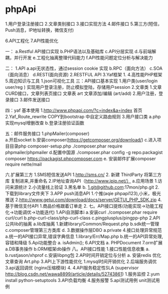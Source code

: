 # phpApi
1.用户登录注册接口
2.文章类别接口
3.接口实现方法
4.邮件接口
5.第三方(短信，Push消息，IP地址转换，微信支付)

6.API工程化
7.API性能优化

一：
a.Restful API接口实现
b.PHP语法以及基础库
c.API分层实现
d.与前端解耦，并行开发
e.工程化抽离整理代码能力
f.API性能问题定位分析与解决能力

二：
1.API
	a.api无状态性，通过session cookie 实现
	b.RPC（面向方法）
	c.SOA（面向消息）
	d.REST(面向资源)
2.RESTFUL API
3.Yaf框架
	1.
4.高性能PHP框架
5.周边知识与工具
	1.json可视化工具
三：API接口基本实现
	1.用户类(user/login user/reg )
		实现用户登录注册，防止模拟登陆，存储用户session
	2.文章类
		1.文章CURD接口，文章列表页接口
			文章表 art
			文章添加/编辑 (art/add)
		2.用户注册，登录接口
		3.邮件发送接口

四：yaf 基本使用
    1.http://www.phpapi.com/?c=index&a=index 首页
    2.Yaf_Route_rewrite COPY到bootstrap 中自定义路由规则
    3.用户接口类
        a.php实现mysql增删改查
        b.登录注册验证函数 

五：邮件服务接口
		1.phpMailer(composer)		
			a.开启socket
			b.安装composer(https://getcomposer.org/download/)
			c.进入项目目录php composer-setup.php
			 ./composer.phar require phpmailer/phpmailer
			d.配置中国源
					./composer.phar config -g repo.packagist composer https://packagist.phpcomposer.com
			   e. 安装邮件扩展composer require nette/mail

六.扩展第三方
	1.SMS短信发送API
		1.http://sms.cn/
		2. 新建 ThirdParty 将第三方库 复制进来,并重命名
	2.IP地址查询API（http://www.ipip.net/）
		a.应用场景
			1.访问来源统计
			2.小流量线上验证
			3.黑名单
		b.
			1.git@github.com:17mon/php.git
			2.下载到library文件夹下
	3.APP push消息API
		1.个推(aqie phpapi123),小米，极光推送
		2.http://www.getui.com/download/docs/server/GETUI_PHP_SDK.zip 
	4.基于微信支付API
		1.商品价格跟着订单走
		2.
七。API接口提炼(功能实现->功能工程化->功能调优->功能迭代)
	1.APi自测脚本i
		a.安装curl ./composer.phar require curl/curl
		b.php-curl-class/php-curl-class
		c.pingplusplus/pingpp-php
	2.API公共lib的抽离
		a.lib库抽离
			1.新建library/Common/Request.php
		b.sdk统一管理
		c.composer管理第三方类库
		d.
	3.数据操作层DBO
		a.private
	4.接口处理异常规范
		a.统一的API接口异常,错误字典信息
			1.library/Err/Map.php
		b.统一的API异常处理,容错和降级
	5.Api功能整合
		a. isAdmin();
	6.API文档
		a. PHPDocument
	7.orm扩展
		a.DB事务操作
		b.ORM框架db操作
八。API接口性能
	1.接口性能信息收集
		a.
		b.rustjason/xhprof
		c.安装libpng包
	2.API时间开销定位与分析
		a. 安装redis 优化文章查询 Art.php
	3.API上下游性能优化
		1.mysql时间开销优化
		2.后端服务调优
		3.api返回调优 (nginx压缩模块)
		4.
	4.API服务稳定性SLA (supervisor  http://blog.csdn.net/wawa8899/article/details/52743861)
		1.服务监控
		2.yum install python-setuptools
		3.API负载均衡
		4.服务报警
		5.api测试用例
			unit测试用例
